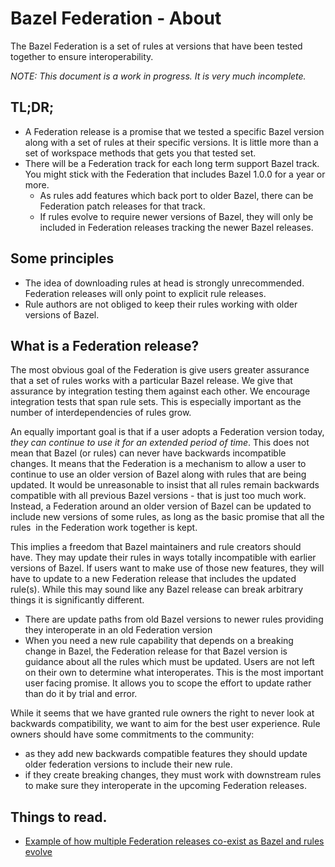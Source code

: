 # Bazel Federation - About

The Bazel Federation is a set of rules at versions that have been tested together to ensure interoperability.

*NOTE: This document is a work in progress.  It is very much incomplete.*

## TL;DR;

-  A Federation release is a promise that we tested a specific Bazel version along with a set of rules at their specific versions. It is little more than a set of workspace methods that gets you that tested set.
-  There will be a Federation track for each long term support Bazel track. You might stick with the Federation that includes Bazel 1.0.0 for a year or more.
   -   As rules add features which back port to older Bazel, there can be Federation patch releases for that track.
   -   If rules evolve to require newer versions of Bazel, they will only be
       included in Federation releases tracking the newer Bazel releases.

## Some principles

-   The idea of downloading rules at head is strongly unrecommended. Federation
    releases will only point to explicit rule releases.
-   Rule authors are not obliged to keep their rules working with older versions of Bazel.


## What is a Federation release?

The most obvious goal of the Federation is give users greater assurance
that a set of rules works with a particular Bazel release. We give that
assurance by integration testing them against each other. We encourage
integration tests that span rule sets. This is especially important as
the number of interdependencies of rules grow.

An equally important goal is that if a user adopts a Federation version
today, _they can continue to use it for an extended period of time_. This
does not mean that Bazel (or rules) can never have backwards incompatible
changes. It means that the Federation is a mechanism to allow a user to continue to
use an older version of Bazel along with rules that are being updated. It
would be unreasonable to insist that all rules remain backwards compatible
with all previous Bazel versions - that is just too much work. Instead, a
Federation around an older version of Bazel can be updated to include new
versions of some rules, as long as the basic promise that all the rules 
in the Federation work together is kept.

This implies a freedom that Bazel maintainers and rule creators should
have. They may update their rules in ways totally incompatible with
earlier versions of Bazel. If users want to make use of those new
features, they will have to update to a new Federation release that
includes the updated rule(s). While this may sound like any Bazel release
can break arbitrary things it is significantly different.

-   There are update paths from old Bazel versions to newer rules providing they interoperate in an old Federation version
-   When you need a new rule capability that depends on a breaking change in Bazel, the Federation release for that Bazel version is guidance about all the rules which must be updated. Users are not left on their own to determine what interoperates. This is the most important user facing promise. It allows you to scope the effort to update rather than do it by trial and error.

While it seems that we have granted rule owners the right to never look at backwards compatibility, we want to aim for the best user experience. Rule owners should have some commitments to the community:

-   as they add new backwards compatible features they should update older federation versions to include their new rule.
-   if they create breaking changes, they must work with downstream rules to make sure they interoperate in the upcoming Federation releases.


## Things to read.

-  [Example of how multiple Federation releases co-exist as Bazel and rules evolve](https://docs.google.com/spreadsheets/d/1JOqCREzfctH_ITO8Cl4rDHEWI9ylR6FgUksMpDhZeDI/edit#gid=0)
